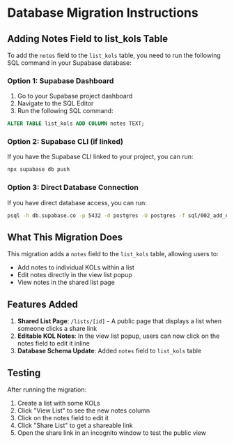 # Database Migration Instructions

## Adding Notes Field to list_kols Table

To add the `notes` field to the `list_kols` table, you need to run the following SQL command in your Supabase database:

### Option 1: Supabase Dashboard
1. Go to your Supabase project dashboard
2. Navigate to the SQL Editor
3. Run the following SQL command:

```sql
ALTER TABLE list_kols ADD COLUMN notes TEXT;
```

### Option 2: Supabase CLI (if linked)
If you have the Supabase CLI linked to your project, you can run:

```bash
npx supabase db push
```

### Option 3: Direct Database Connection
If you have direct database access, you can run:

```bash
psql -h db.supabase.co -p 5432 -d postgres -U postgres -f sql/002_add_notes_to_list_kols.sql
```

## What This Migration Does

This migration adds a `notes` field to the `list_kols` table, allowing users to:
- Add notes to individual KOLs within a list
- Edit notes directly in the view list popup
- View notes in the shared list page

## Features Added

1. **Shared List Page**: `/lists/[id]` - A public page that displays a list when someone clicks a share link
2. **Editable KOL Notes**: In the view list popup, users can now click on the notes field to edit it inline
3. **Database Schema Update**: Added `notes` field to `list_kols` table

## Testing

After running the migration:
1. Create a list with some KOLs
2. Click "View List" to see the new notes column
3. Click on the notes field to edit it
4. Click "Share List" to get a shareable link
5. Open the share link in an incognito window to test the public view
